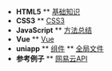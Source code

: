 <!-- docs/_sidebar.md -->

* **HTML5**
** [基础知识](html/ "基础知识")
* **CSS3**
** [CSS3](css/)
* **JavaScript**
** [方法总结](js/ "JS页面知识库")
* **Vue**
** [Vue](vue/ "Vue页面知识库")
* **uniapp**
** [组件](uniapp/webview.md)
** [全局文件](uniapp/pagejson.md)
* **参考例子**
** [网易云API](NeteaseCloudMusic/ "网易云API")
